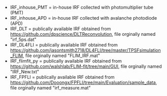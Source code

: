 - IRF_inhouse_PMT = in-house IRF collected with photomultiplier tube (PMT)
- IRF_inhouse_APD = in-house IRF collected with avalanche photodiode (APD)
- IRF_DLT = publically available IRF obtained from https://github.com/dpscience/DLTReconvolution, file orginally named "irf_5ps.dat"
- IRF_DL4FLI = publically available IRF obtained from https://github.com/jasontsmith2718/DL4FLI/tree/master/TPSFsimulation_FLIM, file orginally named "FLIM_IRF.mat"
- IRF_flimfit_py = publically available IRF obtained from https://github.com/walshlab/FLIM-fit/tree/main/GUI, file orginally named "IRF_New.txt"
- IRF_FPFLI = publically available IRF obtained from https://github.com/Dooongx/FPFLI/tree/main/Evaluation/sample_data, file orginally named "irf_measure.mat"
